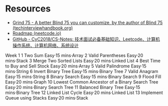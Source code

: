 # Resources
- [Grind 75 - A better Blind 75 you can customize, by the author of Blind 75 (techinterviewhandbook.org)](https://www.techinterviewhandbook.org/grind75)
- [Roadmap (neetcode.io)](https://neetcode.io/roadmap)
- [GitHub - CyC2018/CS-Notes: 技术面试必备基础知识、Leetcode、计算机操作系统、计算机网络、系统设计](https://github.com/CyC2018/CS-Notes)

Week 1
1
Two Sum
Easy·15 mins·Array
2
Valid Parentheses
Easy·20 mins·Stack
3
Merge Two Sorted Lists
Easy·20 mins·Linked List
4
Best Time to Buy and Sell Stock
Easy·20 mins·Array
5
Valid Palindrome
Easy·15 mins·String
6
Invert Binary Tree
Easy·15 mins·Binary Tree
7
Valid Anagram
Easy·15 mins·String
8
Binary Search
Easy·15 mins·Binary Search
9
Flood Fill
Easy·20 mins·Graph
10
Lowest Common Ancestor of a Binary Search Tree
Easy·20 mins·Binary Search Tree
11
Balanced Binary Tree
Easy·15 mins·Binary Tree
12
Linked List Cycle
Easy·20 mins·Linked List
13
Implement Queue using Stacks
Easy·20 mins·Stack